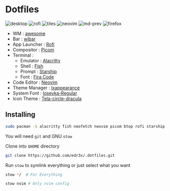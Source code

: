 # Dotfiles

![desktop](https://user-images.githubusercontent.com/45848083/203314137-03c75847-dde5-427a-aff3-5bef0d3d11ff.png)
![rofi](https://user-images.githubusercontent.com/45848083/203314240-ec3effc0-8929-477d-8f36-8b5bac64c711.png)
![tiles](https://user-images.githubusercontent.com/45848083/203383190-4a23bbc3-47c7-4f0e-a499-6226eecf965c.png)
![neovim](https://user-images.githubusercontent.com/45848083/203314395-62c2108b-13a8-4d55-b923-f2d10a11f9d9.png)
![md-prev](https://user-images.githubusercontent.com/45848083/203316229-e9ea2784-84bc-4705-aa6e-903d7c106b81.png)
![firefox](https://user-images.githubusercontent.com/45848083/203314824-737c6de0-8ed5-4fd0-af41-0c4d1d566a18.png)

- WM : [awesome](https://awesomewm.org/)
- Bar : [wibar](https://awesomewm.org/apidoc/popups_and_bars/awful.wibar.html)
- App Launcher : [Rofi](https://github.com/davatorium/rofi/)
- Compositor : [Picom](https://github.com/yshui/picom)
- Terminal :
    - Emulator : [Alacritty](https://alacritty.org/)
    - Shell : [Fish](https://fishshell.com/)
    - Prompt : [Starship](https://starship.rs/)
    - Font : [Fira Code](https://www.nerdfonts.com/font-downloads)
- Code Editor : [Neovim](https://neovim.io/)
- Theme Manager : [lxappearance](https://archlinux.org/packages/community/x86_64/lxappearance/)
- System Font : [Iosevka-Regular](https://github.com/be5invis/Iosevka)
- Icon Theme : [Tela-circle-dracula](https://www.xfce-look.org/p/1359276/)

## Installing

```bash
sudo pacman -S alacritty fish neofetch neovim picom btop rofi starship tmux
```

You will need `git` and GNU `stow`

Clone into `$HOME` directory

```bash
git clone https://github.com/edr3x/.dotfiles.git 
```

Run `stow` to symlink everything or just select what you want

```bash
stow */  # For Everything
```

```bash
stow nvim # Only nvim config
```
